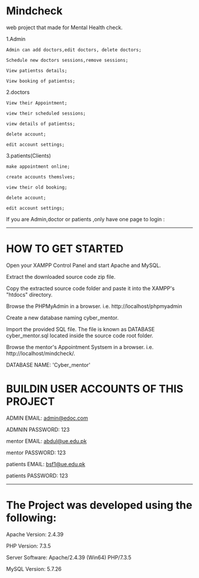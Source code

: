 # Mindcheck

 web project that made for Mental Health check.


  1.Admin
  
  
    Admin can add doctors,edit doctors, delete doctors;
    
    Schedule new doctors sessions,remove sessions;
    
    View patientss details;
    
    View booking of patientss;
    
 
  2.doctors
  
  
    View their Appointment;
    
    view their scheduled sessions;
    
    view details of patientss;
    
    delete account;
    
    edit account settings;
    

    
  3.patients(Clients)
  
  
    make appointment online;
    
    create accounts themslves;
    
    view their old booking;
    
    delete account;
    
    edit account settings;
    
    

    
If you are Admin,doctor or patients ,only have one page to login :

  
-----------------------------------------------


# HOW TO GET STARTED

Open your XAMPP Control Panel and start Apache and MySQL.

Extract the downloaded source code zip file.

Copy the extracted source code folder and paste it into the XAMPP's "htdocs" directory.

Browse the PHPMyAdmin in a browser. i.e. http://localhost/phpmyadmin

Create a new database naming cyber_mentor.

Import the provided SQL file. The file is known as DATABASE cyber_mentor.sql located inside the source code root folder.

Browse the mentor's Appointment Systsem in a browser. i.e. http://localhost/mindcheck/.














DATABASE NAME: 'Cyber_mentor'

# BUILDIN USER ACCOUNTS OF THIS PROJECT

ADMIN EMAIL:		admin@edoc.com

ADMNIN PASSWORD:	123


mentor EMAIL:		abdul@ue.edu.pk

mentor PASSWORD:	123


patients EMAIL:		bsf1@ue.edu.pk

patients PASSWORD:	123





---------------------------------------
# The Project was developed using the following:

Apache Version: 	2.4.39

PHP Version: 		7.3.5

Server Software: 	Apache/2.4.39 (Win64) PHP/7.3.5

MySQL Version: 		5.7.26




